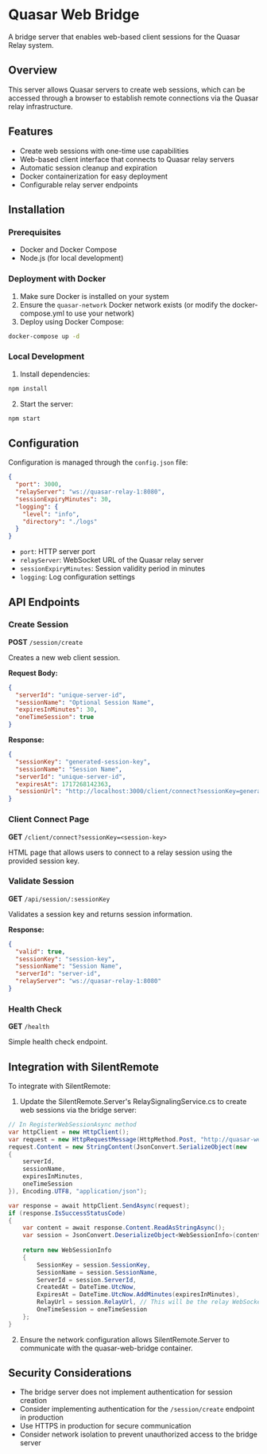 # Quasar Web Bridge

A bridge server that enables web-based client sessions for the Quasar Relay system.

## Overview

This server allows Quasar servers to create web sessions, which can be accessed through a browser to establish remote connections via the Quasar relay infrastructure.

## Features

- Create web sessions with one-time use capabilities
- Web-based client interface that connects to Quasar relay servers
- Automatic session cleanup and expiration
- Docker containerization for easy deployment
- Configurable relay server endpoints

## Installation

### Prerequisites

- Docker and Docker Compose
- Node.js (for local development)

### Deployment with Docker

1. Make sure Docker is installed on your system
2. Ensure the `quasar-network` Docker network exists (or modify the docker-compose.yml to use your network)
3. Deploy using Docker Compose:

```bash
docker-compose up -d
```

### Local Development

1. Install dependencies:

```bash
npm install
```

2. Start the server:

```bash
npm start
```

## Configuration

Configuration is managed through the `config.json` file:

```json
{
  "port": 3000,
  "relayServer": "ws://quasar-relay-1:8080", 
  "sessionExpiryMinutes": 30,
  "logging": {
    "level": "info",
    "directory": "./logs"
  }
}
```

- `port`: HTTP server port
- `relayServer`: WebSocket URL of the Quasar relay server
- `sessionExpiryMinutes`: Session validity period in minutes
- `logging`: Log configuration settings

## API Endpoints

### Create Session

**POST** `/session/create`

Creates a new web client session.

**Request Body:**
```json
{
  "serverId": "unique-server-id",
  "sessionName": "Optional Session Name",
  "expiresInMinutes": 30,
  "oneTimeSession": true
}
```

**Response:**
```json
{
  "sessionKey": "generated-session-key",
  "sessionName": "Session Name",
  "serverId": "unique-server-id",
  "expiresAt": 1717268142363,
  "sessionUrl": "http://localhost:3000/client/connect?sessionKey=generated-session-key"
}
```

### Client Connect Page

**GET** `/client/connect?sessionKey=<session-key>`

HTML page that allows users to connect to a relay session using the provided session key.

### Validate Session

**GET** `/api/session/:sessionKey`

Validates a session key and returns session information.

**Response:**
```json
{
  "valid": true,
  "sessionKey": "session-key",
  "sessionName": "Session Name",
  "serverId": "server-id",
  "relayServer": "ws://quasar-relay-1:8080"
}
```

### Health Check

**GET** `/health`

Simple health check endpoint.

## Integration with SilentRemote

To integrate with SilentRemote:

1. Update the SilentRemote.Server's RelaySignalingService.cs to create web sessions via the bridge server:

```csharp
// In RegisterWebSessionAsync method
var httpClient = new HttpClient();
var request = new HttpRequestMessage(HttpMethod.Post, "http://quasar-web-bridge:3000/session/create");
request.Content = new StringContent(JsonConvert.SerializeObject(new
{
    serverId,
    sessionName,
    expiresInMinutes,
    oneTimeSession
}), Encoding.UTF8, "application/json");

var response = await httpClient.SendAsync(request);
if (response.IsSuccessStatusCode)
{
    var content = await response.Content.ReadAsStringAsync();
    var session = JsonConvert.DeserializeObject<WebSessionInfo>(content);
    
    return new WebSessionInfo
    {
        SessionKey = session.SessionKey,
        SessionName = session.SessionName,
        ServerId = session.ServerId,
        CreatedAt = DateTime.UtcNow,
        ExpiresAt = DateTime.UtcNow.AddMinutes(expiresInMinutes),
        RelayUrl = session.RelayUrl, // This will be the relay WebSocket URL
        OneTimeSession = oneTimeSession
    };
}
```

2. Ensure the network configuration allows SilentRemote.Server to communicate with the quasar-web-bridge container.

## Security Considerations

- The bridge server does not implement authentication for session creation
- Consider implementing authentication for the `/session/create` endpoint in production
- Use HTTPS in production for secure communication
- Consider network isolation to prevent unauthorized access to the bridge server
